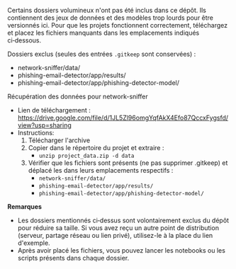 Certains dossiers volumineux n'ont pas été inclus dans ce dépôt. Ils contiennent des jeux de données et des modèles trop lourds pour être versionnés ici. Pour que les projets fonctionnent correctement, téléchargez et placez les fichiers manquants dans les emplacements indiqués ci‑dessous.

Dossiers exclus (seules des entrées `.gitkeep` sont conservées) :
- network-sniffer/data/
- phishing-email-detector/app/results/
- phishing-email-detector/app/phishing-detector-model/

Récupération des données pour network-sniffer
- Lien de téléchargement : https://drive.google.com/file/d/1JL5Zl96omgYqfAkX4Efo87QccxFygsfd/view?usp=sharing
- Instructions:
  1. Télécharger l'archive
  2. Copier dans le répertoire du projet et extraire :
     - `unzip project_data.zip -d data`
  3. Vérifier que les fichiers sont présents (ne pas supprimer .gitkeep) et déplacé les dans leurs emplacements respectifs :
     - `network-sniffer/data/`
     - `phishing-email-detector/app/results/`
     - `phishing-email-detector/app/phishing-detector-model/`

**Remarques**
- Les dossiers mentionnés ci‑dessus sont volontairement exclus du dépôt pour réduire sa taille. Si vous avez reçu un autre point de distribution (serveur, partage réseau ou lien privé), utilisez-le à la place du lien d'exemple.
- Après avoir placé les fichiers, vous pouvez lancer les notebooks ou les scripts présents dans chaque dossier.
